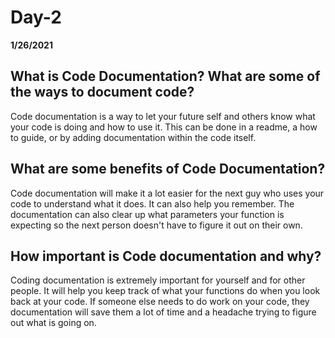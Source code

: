 # Day-2
__1/26/2021__

## What is Code Documentation? What are some of the ways to document code?

Code documentation is a way to let your future self and others know what your code is doing and how to use it. This can be done in a readme, a how to guide, or by adding documentation within the code itself.

## What are some benefits of Code Documentation?

Code documentation will make it a lot easier for the next guy who uses your code to understand what it does. It can also help you remember. The documentation can also clear up what parameters your function is expecting so the next person doesn't have to figure it out on their own.

## How important is Code documentation and why?

Coding documentation is extremely important for yourself and for other people. It will help you keep track of what your functions do when you look back at your code. If someone else needs to do work on your code, they documentation will save them a lot of time and a headache trying to figure out what is going on.